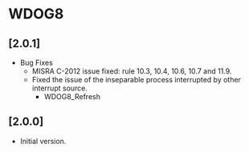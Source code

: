 # WDOG8

## [2.0.1]

- Bug Fixes
  - MISRA C-2012 issue fixed: rule 10.3, 10.4, 10.6, 10.7 and 11.9.
  - Fixed the issue of the inseparable process interrupted by other interrupt source.
    - WDOG8_Refresh

## [2.0.0]

- Initial version.
